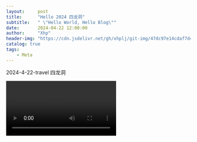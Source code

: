 ```yaml
---
layout:     post
title:      "Hello 2024 四龙洞"
subtitle:   " \"Hello World, Hello Blog\""
date:       2024-04-22 12:00:00
author:     "Xhp"
header-img: "https://cdn.jsdelivr.net/gh/xhplj/git-img/47dc97e14cdaf7d4649c4b617fb4ded.jpg"
catalog: true
tags:
    - Meta
---
```


2024-4-22-travel 四龙洞

<video controls>
  <source src="https://cdn.jsdelivr.net/gh/xhplj/git-img/c3d78c9a1b4d42636d7d2e7e4cfa28dd.mp4" type="video/mp4">
</video>
